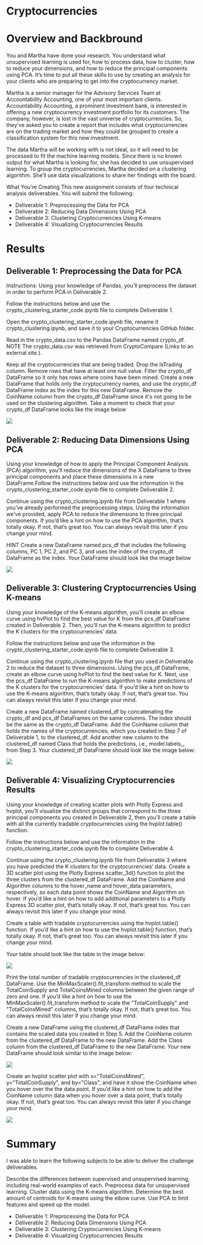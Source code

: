 # Cryptocurrencies

# Overview and Backbround 

You and Martha have done your research. You understand what unsupervised learning is used for, how to process data, how to cluster, how to reduce your dimensions, and how to reduce the principal components using PCA. It’s time to put all these skills to use by creating an analysis for your clients who are preparing to get into the cryptocurrency market.

Martha is a senior manager for the Advisory Services Team at Accountability Accounting, one of your most important clients. Accountability Accounting, a prominent investment bank, is interested in offering a new cryptocurrency investment portfolio for its customers. The company, however, is lost in the vast universe of cryptocurrencies. So, they’ve asked you to create a report that includes what cryptocurrencies are on the trading market and how they could be grouped to create a classification system for this new investment.

The data Martha will be working with is not ideal, so it will need to be processed to fit the machine learning models. Since there is no known output for what Martha is looking for, she has decided to use unsupervised learning. To group the cryptocurrencies, Martha decided on a clustering algorithm. She’ll use data visualizations to share her findings with the board.

What You're Creating
This new assignment consists of four technical analysis deliverables. You will submit the following:

- Deliverable 1: Preprocessing the Data for PCA
- Deliverable 2: Reducing Data Dimensions Using PCA
- Deliverable 3: Clustering Cryptocurrencies Using K-means
- Deliverable 4: Visualizing Cryptocurrencies Results

# Results

## Deliverable 1: Preprocessing the Data for PCA
Instructions: Using your knowledge of Pandas, you’ll preprocess the dataset in order to perform PCA in Deliverable 2.

Follow the instructions below and use the crypto_clustering_starter_code.ipynb file to complete Deliverable 1.

Open the crypto_clustering_starter_code.ipynb file, rename it crypto_clustering.ipynb, and save it to your Cryptocurrencies GitHub folder.

Read in the crypto_data.csv to the Pandas DataFrame named crypto_df.
NOTE
The crypto_data.csv was retrieved from CryptoCompare (Links to an external site.).

Keep all the cryptocurrencies that are being traded.
Drop the IsTrading column.
Remove rows that have at least one null value.
Filter the crypto_df DataFrame so it only has rows where coins have been mined.
Create a new DataFrame that holds only the cryptocurrency names, and use the crypto_df DataFrame index as the index for this new DataFrame.
Remove the CoinName column from the crypto_df DataFrame since it's not going to be used on the clustering algorithm.
Take a moment to check that your crypto_df DataFrame looks like the image below

![](resources/D1.png)



## Deliverable 2: Reducing Data Dimensions Using PCA

Using your knowledge of how to apply the Principal Component Analysis (PCA) algorithm, you’ll reduce the dimensions of the X DataFrame to three principal components and place these dimensions in a new DataFrame.Follow the instructions below and use the information in the crypto_clustering_starter_code.ipynb file to complete Deliverable 2.

Continue using the crypto_clustering.ipynb file from Deliverable 1 where you’ve already performed the preprocessing steps.
Using the information we’ve provided, apply PCA to reduce the dimensions to three principal components.
If you’d like a hint on how to use the PCA algorithm, that’s totally okay. If not, that’s great too. You can always revisit this later if you change your mind.

HINT
Create a new DataFrame named pcs_df that includes the following columns, PC 1, PC 2, and PC 3, and uses the index of the crypto_df DataFrame as the index.
Your DataFrame should look like the image below

![](resources/D2.png)

## Deliverable 3: Clustering Cryptocurrencies Using K-means

Using your knowledge of the K-means algorithm, you’ll create an elbow curve using hvPlot to find the best value for K from the pcs_df DataFrame created in Deliverable 2. Then, you’ll run the K-means algorithm to predict the K clusters for the cryptocurrencies’ data.

Follow the instructions below and use the information in the crypto_clustering_starter_code.ipynb file to complete Deliverable 3.

Continue using the crypto_clustering.ipynb file that you used in Deliverable 2 to reduce the dataset to three dimensions.
Using the pcs_df DataFrame, create an elbow curve using hvPlot to find the best value for K.
Next, use the pcs_df DataFrame to run the K-means algorithm to make predictions of the K clusters for the cryptocurrencies’ data.
If you’d like a hint on how to use the K-means algorithm, that’s totally okay. If not, that’s great too. You can always revisit this later if you change your mind.

Create a new DataFrame named clustered_df by concatenating the crypto_df and pcs_df DataFrames on the same columns. The index should be the same as the crypto_df DataFrame.
Add the CoinName column that holds the names of the cryptocurrencies, which you created in Step 7 of Deliverable 1, to the clustered_df.
Add another new column to the clustered_df named Class that holds the predictions, i.e., model.labels_, from Step 3.
Your clustered_df DataFrame should look like the image below:

![](resources/D3.png)


## Deliverable 4: Visualizing Cryptocurrencies Results

Using your knowledge of creating scatter plots with Plotly Express and hvplot, you’ll visualize the distinct groups that correspond to the three principal components you created in Deliverable 2, then you’ll create a table with all the currently tradable cryptocurrencies using the hvplot.table() function.

Follow the instructions below and use the information in the crypto_clustering_starter_code.ipynb file to complete Deliverable 4.

Continue using the crypto_clustering.ipynb file from Deliverable 3 where you have predicted the K clusters for the cryptocurrencies’ data.
Create a 3D scatter plot using the Plotly Express scatter_3d() function to plot the three clusters from the clustered_df DataFrame.
Add the CoinName and Algorithm columns to the hover_name and hover_data parameters, respectively, so each data point shows the CoinName and Algorithm on hover.
If you’d like a hint on how to add additional parameters to a Plotly Express 3D scatter plot, that’s totally okay. If not, that’s great too. You can always revisit this later if you change your mind.

Create a table with tradable cryptocurrencies using the hvplot.table() function.
If you’d like a hint on how to use the hvplot.table() function, that’s totally okay. If not, that’s great too. You can always revisit this later if you change your mind.

Your table should look like the table in the image below:

![](resources/D4.png)



Print the total number of tradable cryptocurrencies in the clustered_df DataFrame.
Use the MinMaxScaler().fit_transform method to scale the TotalCoinSupply and TotalCoinsMined columns between the given range of zero and one.
If you’d like a hint on how to use the MinMaxScaler().fit_transform method to scale the "TotalCoinSupply" and "TotalCoinsMined" columns, that’s totally okay. If not, that’s great too. You can always revisit this later if you change your mind.

Create a new DataFrame using the clustered_df DataFrame index that contains the scaled data you created in Step 5.
Add the CoinName column from the clustered_df DataFrame to the new DataFrame.
Add the Class column from the clustered_df DataFrame to the new DataFrame.
Your new DataFrame should look similar to the image below:

![](resources/D4.1.png)

Create an hvplot scatter plot with x="TotalCoinsMined", y="TotalCoinSupply", and by="Class", and have it show the CoinName when you hover over the the data point.
If you’d like a hint on how to add the CoinName column data when you hover over a data point, that’s totally okay. If not, that’s great too. You can always revisit this later if you change your mind.

![](resources/D4.1.2.png)


# Summary 

I was able to learn the following subjects to be able to deliver the challenge deliverables.  

Describe the differences between supervised and unsupervised learning, including real-world examples of each.
Preprocess data for unsupervised learning.
Cluster data using the K-means algorithm.
Determine the best amount of centroids for K-means using the elbow curve.
Use PCA to limit features and speed up the model.

- Deliverable 1: Preprocessing the Data for PCA
- Deliverable 2: Reducing Data Dimensions Using PCA
- Deliverable 3: Clustering Cryptocurrencies Using K-means
- Deliverable 4: Visualizing Cryptocurrencies Results
